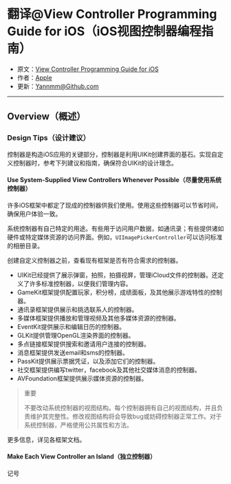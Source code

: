 # 翻译@View Controller Programming Guide for iOS（iOS视图控制器编程指南）

- 原文：[View Controller Programming Guide for iOS](https://developer.apple.com/library/content/featuredarticles/ViewControllerPGforiPhoneOS/index.html#//apple_ref/doc/uid/TP40007457-CH2-SW1)
- 作者：[Apple](https://developer.apple.com/library/content/navigation/)
- 更新：[Yannmm@Github.com](https://github.com/Yannmm/Auto-Layout-Guide-Chinese-Translation)

---

## Overview（概述）

### Design Tips（设计建议）

控制器是构造iOS应用的关键部分，控制器是利用UIKit创建界面的基石。实现自定义控制器时，参考下列建议和指南，确保符合UIKit的设计理念。

#### Use System-Supplied View Controllers Whenever Possible（尽量使用系统控制器）

许多iOS框架中都定了现成的控制器供我们使用。使用这些控制器可以节省时间，确保用户体验一致。

系统控制器有自己特定的用途。有些用于访问用户数据，如通讯录；有些提供诸如硬件或特定媒体资源的访问界面。例如，`UIImagePickerController`可以访问标准的相册目录。

创建自定义控制器之前，查看现有框架是否有符合需求的控制器。

- UIKit已经提供了展示弹窗，拍照，拍摄视屏，管理iCloud文件的控制器。还定义了许多标准控制器，以便我们管理内容。
- GameKit框架提供配置玩家，积分榜，成绩面板，及其他展示游戏特性的控制器。
- 通讯录框架提供展示和挑选联系人的控制器。
- 多媒体框架提供播放和管理视频及其他多媒体资源的控制器。
- EventKit提供展示和编辑日历的控制器。
- GLKit提供管理OpenGL渲染界面的控制器。
- 多点链接框架提供搜索和邀请用户连接的控制器。
- 消息框架提供发送email和sms的控制器。
- PassKit提供展示票据凭证，以及添加它们的控制器。
- 社交框架提供编写twitter，facebook及其他社交媒体消息的控制器。
- AVFoundation框架提供展示媒体资源的控制器。

>重要
>
>不要改动系统控制器的视图结构。每个控制器拥有自己的视图结构，并且负责维护其完整性。修改视图结构将会导致bug或妨碍控制器正常工作。对于系统控制器，严格使用公共属性和方法。

更多信息，详见各框架文档。

#### Make Each View Controller an Island（独立控制器）

记号